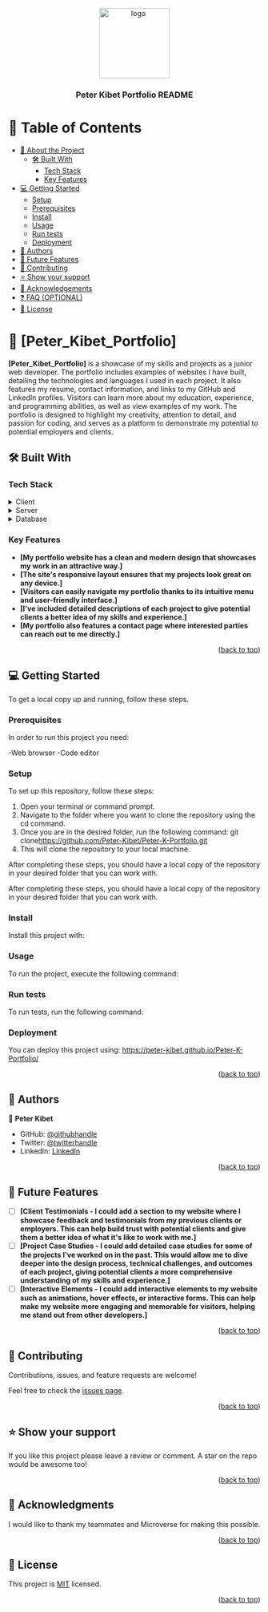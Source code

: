 <a name="readme-top"></a>

<div align="center">

  <img src="Peter-logo.png" alt="logo" width="140"  height="auto" />
  <br/>

  <h3><b>Peter Kibet Portfolio README</b></h3>

</div>


# 📗 Table of Contents

- [📖 About the Project](#about-project)
  - [🛠 Built With](#built-with)
    - [Tech Stack](#tech-stack)
    - [Key Features](#key-features)
- [💻 Getting Started](#getting-started)
  - [Setup](#setup)
  - [Prerequisites](#prerequisites)
  - [Install](#install)
  - [Usage](#usage)
  - [Run tests](#run-tests)
  - [Deployment](#deployment)
- [👥 Authors](#authors)
- [🔭 Future Features](#future-features)
- [🤝 Contributing](#contributing)
- [⭐️ Show your support](#support)
- [🙏 Acknowledgements](#acknowledgements)
- [❓ FAQ (OPTIONAL)](#faq)
- [📝 License](#license)


# 📖 [Peter_Kibet_Portfolio] <a name="about-project"></a>


**[Peter_Kibet_Portfolio]** is a showcase of my skills and projects as a junior web developer. The portfolio includes examples of websites I have built, detailing the technologies and languages I used in each project. It also features my resume, contact information, and links to my GitHub and LinkedIn profiles. Visitors can learn more about my education, experience, and programming abilities, as well as view examples of my work. The portfolio is designed to highlight my creativity, attention to detail, and passion for coding, and serves as a platform to demonstrate my potential to potential employers and clients.

## 🛠 Built With <a name="built-with"></a>

### Tech Stack <a name="tech-stack"></a>



<details>
  <summary>Client</summary>
  <ul>
    <li><a href="https://reactjs.org/">
    -HTML
    -CSS
    </a></li>
  </ul>
</details>

<details>
  <summary>Server</summary>
  <ul>
    <li><a href="https://expressjs.com/"></a></li>
  </ul>
</details>

<details>
<summary>Database</summary>
  <ul>
    <li><a href="https://www.postgresql.org/"></a></li>
  </ul>
</details>


### Key Features <a name="key-features"></a>


- **[My portfolio website has a clean and modern design that showcases my work in an attractive way.]**
- **[The site's responsive layout ensures that my projects look great on any device.]**
- **[Visitors can easily navigate my portfolio thanks to its intuitive menu and user-friendly interface.]**
- **[I've included detailed descriptions of each project to give potential clients a better idea of my skills and experience.]**
- **[My portfolio also features a contact page where interested parties can reach out to me directly.]**

<p align="right">(<a href="#readme-top">back to top</a>)</p>

## 💻 Getting Started <a name="getting-started"></a>

To get a local copy up and running, follow these steps.

### Prerequisites

In order to run this project you need:

-Web browser
-Code editor

### Setup

To set up this repository, follow these steps:

1. Open your terminal or command prompt.
2. Navigate to the folder where you want to clone the repository using the cd command.
3. Once you are in the desired folder, run the following command: git clone<https://github.com/Peter-Kibet/Peter-K-Portfolio.git>
4. This will clone the repository to your local machine.


After completing these steps, you should have a local copy of the repository in your desired folder that you can work with.


After completing these steps, you should have a local copy of the repository in your desired folder that you can work with.
### Install

Install this project with:


### Usage

To run the project, execute the following command:


### Run tests

To run tests, run the following command:


### Deployment

You can deploy this project using: <https://peter-kibet.github.io/Peter-K-Portfolio/>


<p align="right">(<a href="#readme-top">back to top</a>)</p>

## 👥 Authors <a name="authors"></a>

👤 **Peter Kibet**

- GitHub: [@githubhandle](https://github.com/Peter-Kibet)
- Twitter: [@twitterhandle](https://twitter.com/Peter_Montana_J)
- LinkedIn: [LinkedIn](https://www.linkedin.com/in/peter-jk-077148195/?lipi=urn%3Ali%3Apage%3Ad_flagship3_feed%3BRtNdLwX9S4KxQRQYgnD7qQ%3D%3D)


<p align="right">(<a href="#readme-top">back to top</a>)</p>

## 🔭 Future Features <a name="future-features"></a>

- [ ] **[Client Testimonials - I could add a section to my website where I showcase feedback and testimonials from my previous clients or employers. This can help build trust with potential clients and give them a better idea of what it's like to work with me.]**
- [ ] **[Project Case Studies - I could add detailed case studies for some of the projects I've worked on in the past. This would allow me to dive deeper into the design process, technical challenges, and outcomes of each project, giving potential clients a more comprehensive understanding of my skills and experience.]**
- [ ] **[Interactive Elements - I could add interactive elements to my website such as animations, hover effects, or interactive forms. This can help make my website more engaging and memorable for visitors, helping me stand out from other developers.]**

<p align="right">(<a href="#readme-top">back to top</a>)</p>

## 🤝 Contributing <a name="contributing"></a>

Contributions, issues, and feature requests are welcome!

Feel free to check the [issues page](../../issues/).

<p align="right">(<a href="#readme-top">back to top</a>)</p>

## ⭐️ Show your support <a name="support"></a>

If you like this project please leave a review or comment. A star on the repo would be awesome too!

<p align="right">(<a href="#readme-top">back to top</a>)</p>

## 🙏 Acknowledgments <a name="acknowledgements"></a>

I would like to thank my teammates and Microverse for making this possible.

<p align="right">(<a href="#readme-top">back to top</a>)</p>

## 📝 License <a name="license"></a>

This project is [MIT](./LICENCE.md) licensed.

<p align="right">(<a href="#readme-top">back to top</a>)</p>
